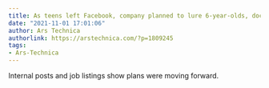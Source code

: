 ```yaml
---
title: As teens left Facebook, company planned to lure 6-year-olds, documents show
date: "2021-11-01 17:01:06"
author: Ars Technica
authorlink: https://arstechnica.com/?p=1809245
tags:
- Ars-Technica
---
```

Internal posts and job listings show plans were moving forward.
